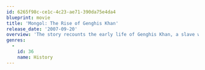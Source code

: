 ```yaml
---
id: 6265f98c-ce1c-4c23-ae71-390da75e4da4
blueprint: movie
title: 'Mongol: The Rise of Genghis Khan'
release_date: '2007-09-20'
overview: 'The story recounts the early life of Genghis Khan, a slave who went on to conquer half the world in the 11th century.'
genres:
  -
    id: 36
    name: History
---
```

